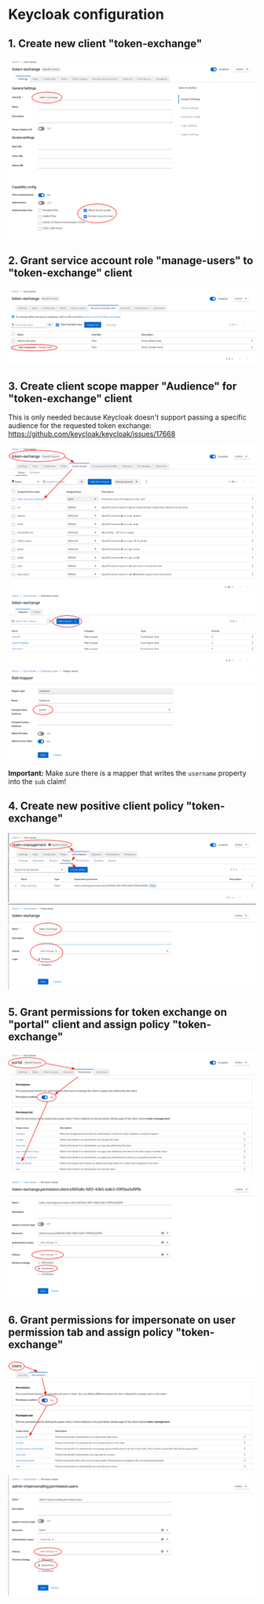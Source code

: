 # Keycloak configuration

## 1. Create new client "token-exchange"

![Create client](./images/create-client.png)

## 2. Grant service account role "manage-users" to "token-exchange" client

![Grant role](./images/grant-role.png)

## 3. Create client scope mapper "Audience" for "token-exchange" client

This is only needed because Keycloak doesn't support passing a specific audience
for the requested token exchange: https://github.com/keycloak/keycloak/issues/17668

![Create scope step 1](./images/client-scope-1.png)
![Create scope step 2](./images/client-scope-2.png)
![Create scope step 3](./images/client-scope-3.png)

**Important:** Make sure there is a mapper that writes the `username` property into the `sub` claim!

## 4. Create new positive client policy "token-exchange"

![Create policy step 1](./images/create-policy-1.png)
![Create policy step 2](./images/create-policy-2.png)

## 5. Grant permissions for token exchange on "portal" client and assign policy "token-exchange"

![Grant token exchange permission step 1](./images/grant-token-exchange-1.png)
![Grant token exchange permission step 2](./images/grant-token-exchange-2.png)

## 6. Grant permissions for impersonate on user permission tab and assign policy "token-exchange"

![Grant impersonate permission step 1](./images/grant-impersonate-1.png)
![Grant impersonate permission step 2](./images/grant-impersonate-2.png)
